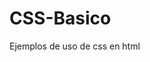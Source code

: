 # CSS-Basico
Ejemplos de uso de css en html

<!--

<!DOCTYPE html PUBLIC "-//W3C//DTD XHTML 1.0 Transitional//EN"
"http://www.w3.org/TR/xhtml1/DTD/xhtml1-transitional.dtd">


<head>

    <meta http-equiv="Content-Type" content="text/html; charset=utf-8"/>
    <meta name="author" content="Andrea Garibotto. 23/01/2016">
	<meta name="description" content="A demonstration of what can be accomplished visually through CSS-based design.">
	
<title>Science and more</title>
<style type="text/css">

body{
background-color:#fffadf;

}


#quote {
position: absolute;
border: 1px dotted #ffe762;
top: 100px;
left: 20px;
right: 20px;
}

#a {
font: italic 1.1em/2.2 georgia; 
color: #3b3200; 
text-align: left;

}

#b {
color:#000c4f;
font-weight: bold;
line-height:24 px;
text-indent:10 px;
background-image: url(http://people.stfx.ca/x2011/x2011spv/info102/Assignment1/background.jpg);

}

#c {
Padding-left:2px; 
Padding-right:4px; 
Padding-top:8px; 
Padding-bottom:6px;
}

#d {
color:#423800;
font-size:large;
font-family: monospace;
font-weight:100;              /*determino ancho de caracteres*/
font-style:oblique;           


}

#e {
Margin-left:4cm;
Margin-right:6cm;
Margin-top:3cm;
Margin-bottom:6cm;


}

#f {



}




</style>
</head>
<body>
            <h1>El cerebro tiene <SPAN style="color:red">diez veces más memoria </SPAN>de lo que se pensaba</h1>
			
			<h2>El cerebro humano es 30 veces más rápido que los  superordenadores actuales</h2>
			
<p id="quote">Un equipo de investigadores del Instituto Salk de Estudios Biológicos en California, en colaboración con la Universidad de Texas en Austin,
 ha llevado a cabo un estudio cuyos resultados han podido determinar que la capacidad de memoria del cerebro es diez veces superior a lo que se pensaba hasta ahora. </p>
 </br>
 <p id="a"> El estudio ha permitido obtener una visión del tamaño de las conexiones neuronales y observar tanto el diseño como la forma de las neuronas del hipocampo,
 que es el centro de memoria del cerebro. Esta información revela que tienen un elevado poder de cómputo y que requieren de muy poca energía para realizar su tarea. </p>
 
 <p id="b"> Nuestros recuerdos y pensamientos se producen como resultado de los patrones de actividad eléctrica y química de nuestra mente. Una parte fundamental de la
 actividad se produce en las sinapsis, que son los puntos de unión entre unas neuronas y otras. Cada neurona puede tener millones de sinapsis. </p>
 
 <p id="c"> Hasta el momento, los científicos sabían muy poco acerca de las conexiones neuronales. Pero en su estudio, estos investigadores han podido ver una reconstrucción
 en 3D del tejido del hipocampo, lo que les ha permitido comprobar que hay sinapsis duplicadas y que se observa un rango diferente en los tamaños de éstas. </p>
 
 <p id="d"> Como la información se almacena en estas conexiones, han aplicado algoritmos matemáticos para tener en cuenta las nuevas características observadas y volver a 
 calcular la capacidad de memoria del cerebro. Sus resultados apuntan que la capacidad de la memoria es diez veces superior a lo que se pensaba.</p>
 
 <p id="e"> Por otra parte, la investigación también ha permitido averiguar cuáles son los motivos que hacen posible la eficiencia energética del cerebro.
 Gracias a este hallazgo, los ingenieros podrán tomar como referencia el funcionamiento del órgano para fabricar ordenadores más potentes con un menor consumo de energía. </p>
 
 <p id="f"> <a href="http://computerhoy.com/noticias/life/cerebro-tiene-diez-veces-mas-memoria-que-pensaba-39409?utm_content=buffera167a&utm_medium=social&utm_source=plus.google.com&utm_campaign=buffer" target="_blank">Fuente: Computer Hoy </a> </p>
 
 
 
</body>
</html>

-->

